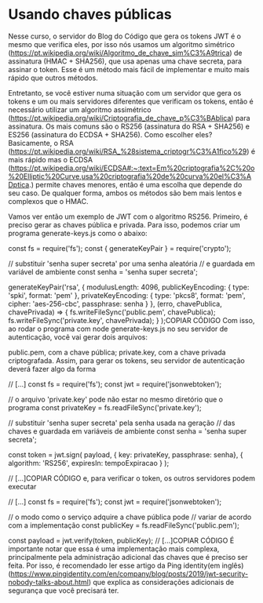 # Usando chaves públicas

Nesse curso, o servidor do Blog do Código que gera os tokens JWT é o mesmo que verifica eles, por isso nós usamos um algoritmo simétrico (https://pt.wikipedia.org/wiki/Algoritmo_de_chave_sim%C3%A9trica) de assinatura (HMAC + SHA256), que usa apenas uma chave secreta, para assinar o token. Esse é um método mais fácil de implementar e muito mais rápido que outros métodos.

Entretanto, se você estiver numa situação com um servidor que gera os tokens e um ou mais servidores diferentes que verificam os tokens, então é necessário utilizar um algoritmo assimétrico (https://pt.wikipedia.org/wiki/Criptografia_de_chave_p%C3%BAblica) para assinatura. Os mais comuns são o RS256 (assinatura do RSA + SHA256) e ES256 (assinatura do ECDSA + SHA256). Como escolher eles? Basicamente, o RSA (https://pt.wikipedia.org/wiki/RSA_%28sistema_criptogr%C3%A1fico%29) é mais rápido mas o ECDSA (https://pt.wikipedia.org/wiki/ECDSA#:~:text=Em%20criptografia%2C%20o%20Elliptic%20Curve,usa%20criptografia%20de%20curva%20el%C3%ADptica.) permite chaves menores, então é uma escolha que depende do seu caso. De qualquer forma, ambos os métodos são bem mais lentos e complexos que o HMAC.

Vamos ver então um exemplo de JWT com o algoritmo RS256. Primeiro, é preciso gerar as chaves pública e privada. Para isso, podemos criar um programa generate-keys.js como o abaixo:


const fs = require('fs');
const { generateKeyPair } = require('crypto');

// substituir 'senha super secreta' por uma senha aleatória 
// e guardada em variável de ambiente
const senha = 'senha super secreta';

generateKeyPair('rsa', {
  modulusLength: 4096,
  publicKeyEncoding: {
    type: 'spki',
    format: 'pem'
  },
  privateKeyEncoding: {
    type: 'pkcs8',
    format: 'pem',
    cipher: 'aes-256-cbc',
    passphrase: senha
  }
}, (erro, chavePublica, chavePrivada) => {
    fs.writeFileSync('public.pem', chavePublica);
    fs.writeFileSync('private.key', chavePrivada);
    }
);COPIAR CÓDIGO
Com isso, ao rodar o programa com node generate-keys.js no seu servidor de autenticação, você vai gerar dois arquivos:

public.pem, com a chave pública;
private.key, com a chave privada criptografada.
Assim, para gerar os tokens, seu servidor de autenticação deverá fazer algo da forma

// [...]
const fs = require('fs');
const jwt = require('jsonwebtoken');

// o arquivo 'private.key' pode não estar no mesmo diretório que o programa
const privateKey = fs.readFileSync('private.key');

// substituir 'senha super secreta' pela senha usada na geração
// das chaves e guardada em variáveis de ambiente
const senha = 'senha super secreta';

const token = jwt.sign(
    payload,
    { key: privateKey, passphrase: senha},
    { algorithm: 'RS256', expiresIn: tempoExpiracao }
);

// [...]COPIAR CÓDIGO
e, para verificar o token, os outros servidores podem executar

// [...]
const fs = require('fs');
const jwt = require('jsonwebtoken');

// o modo como o serviço adquire a chave pública pode
// variar de acordo com a implementação
const publicKey = fs.readFileSync('public.pem');

const payload = jwt.verify(token, publicKey);
// [...]COPIAR CÓDIGO
É importante notar que essa é uma implementação mais complexa, principalmente pela administração adicional das chaves que é preciso ser feita. Por isso, é recomendado ler esse artigo da Ping identity(em inglês) (https://www.pingidentity.com/en/company/blog/posts/2019/jwt-security-nobody-talks-about.html) que explica as considerações adicionais de segurança que você precisará ter.